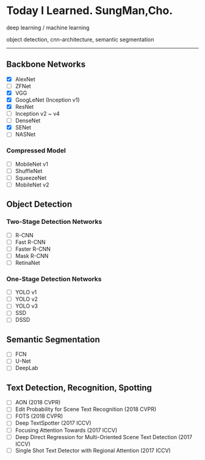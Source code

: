 # Today I Learned. SungMan,Cho.

deep learning / machine learning 

object detection, cnn-architecture, semantic segmentation

- - -
## Backbone Networks

- [X] AlexNet
- [ ] ZFNet
- [X] VGG
- [X] GoogLeNet (Inception v1)
- [X] ResNet
- [ ] Inception v2 ~ v4
- [ ] DenseNet
- [X] SENet
- [ ] NASNet

### Compressed Model

- [ ] MobileNet v1
- [ ] ShuffleNet
- [ ] SqueezeNet
- [ ] MobileNet v2

## Object Detection

### Two-Stage Detection Networks
- [ ] R-CNN
- [ ] Fast R-CNN
- [ ] Faster R-CNN
- [ ] Mask R-CNN
- [ ] RetinaNet

### One-Stage Detection Networks
- [ ] YOLO v1
- [ ] YOLO v2
- [ ] YOLO v3
- [ ] SSD
- [ ] DSSD

## Semantic Segmentation
- [ ] FCN
- [ ] U-Net
- [ ] DeepLab 

## Text Detection, Recognition, Spotting
- [ ] AON (2018 CVPR)
- [ ] Edit Probability for Scene Text Recognition (2018 CVPR)
- [ ] FOTS (2018 CVPR)
- [ ] Deep TextSpotter (2017 ICCV)
- [ ] Focusing Attention Towards (2017 ICCV)
- [ ] Deep Direct Regression for Multi-Oriented Scene Text Detection (2017 ICCV)
- [ ] Single Shot Text Detector with Regional Attention (2017 ICCV)

